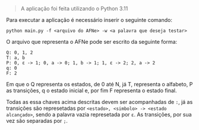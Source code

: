 > A aplicação foi feita utilizando o Python 3.11

Para executar a aplicação é necessário inserir o seguinte comando:

```
python main.py -f <arquivo do AFNe> -w <a palavra que deseja testar>
```

O arquivo que representa o AFNe pode ser escrito da seguinte forma:

```
Q: 0, 1, 2
T: a, b
P: 0, ε -> 1; 0, a -> 0; 1, b -> 1; 1, ε -> 2; 2, a -> 2  
q: 0
F: 2
```

Em que o Q representa os estados, de 0 até N, já T, representa o alfabeto, P as transições, q o estado inicial e, por fim F representa o estado final.

Todas as essa chaves acima descritas devem ser acompanhadas de `:`, já as transições são represetadas por `<estado>, <simbolo> -> <estado alcançado>`, sendo a palavra vazia represetada por `ε`. As transições, por sua vez são separadas por `;`. 
